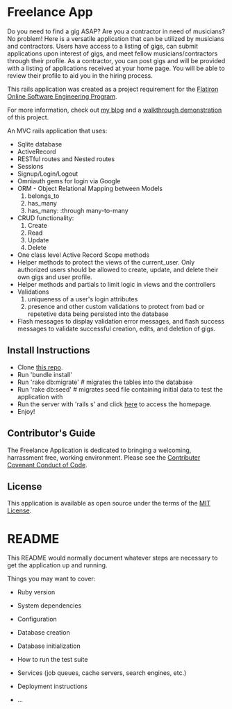 <h1>Freelance App</h1>

Do you need to find a gig ASAP? Are you a contractor in need of
musicians? No problem! Here is a versatile application that can be utilized by musicians and contractors. Users have access to a listing of gigs, can submit applications upon interest of gigs, and meet fellow musicians/contractors through their profile. As a contractor, you can post gigs and will be provided with a listing of applications received at your home page. You will be able to review their profile to aid you in the hiring process.

This rails application was created as a project requirement for the <a href="https://flatironschool.com/career-courses/coding-bootcamp/online">Flatiron Online Software Engineering Program</a>.

For more information, check out <a href="https://gracenak.medium.com/jingle-bell-rails-associations-and-nested-forms-all-the-way-31ce77e4e4f8">my blog</a> and a <a href="https://www.youtube.com/watch?v=NdAa5LUz7Ns&t=14s">walkthrough demonstration</a> of this project.

An MVC rails application that uses:
<ul>
    <li> Sqlite database
    <li> ActiveRecord
    <li> RESTful routes and Nested routes
    <li> Sessions
    <li> Signup/Login/Logout 
    <li> Omniauth gems for login via Google
    <li> ORM - Object Relational Mapping between Models
        <ol> 
            <li>belongs_to
            <li>has_many
            <li>has_many: :through many-to-many 
        </ol>
    <li> CRUD functionality:
        <ol>
            <li>Create
            <li>Read
            <li>Update
            <li>Delete
        </ol>
    <li> One class level Active Record Scope methods
    <li> Helper methods to protect the views of the current_user. Only authorized users should be allowed to create, update, and delete their own gigs and user profile.
    <li> Helper methods and partials to limit logic in views and the controllers
    <li> Validations
        <ol>
            <li>uniqueness of a user's login attributes
            <li>presence and other custom validations to protect from bad or repetetive data being persisted into the database
        </ol>
    <li> Flash messages to display validation error messages, and flash success messages to validate successful creation, edits, and deletion of gigs. 
</ul>

<h2>Install Instructions</h2>
<ul>
    <li> Clone <a href="https://github.com/gracenak/freelance_app.git">this repo</a>.
    <li> Run 'bundle install'
    <li> Run 'rake db:migrate' # migrates the tables into the database
    <li> Run 'rake db:seed'    # migrates seed file containing initial data to test the application with
    <li> Run the server with 'rails s' and click <a href="https://http://localhost:3000/">here</a> to access the homepage.
    <li> Enjoy!
</ul>

<h2>Contributor's Guide </h2>
The Freelance Application is dedicated to bringing a welcoming, harrassment free, working environment. Please see the <a href="https://www.contributor-covenant.org/version/2/0/code_of_conduct/">Contributer Covenant Conduct of Code</a>.

<h2>License</h2>
This application is available as open source under the terms of the <a href="https://opensource.org/licenses/MIT">MIT License</a>.











# README

This README would normally document whatever steps are necessary to get the
application up and running.

Things you may want to cover:

* Ruby version

* System dependencies

* Configuration

* Database creation

* Database initialization

* How to run the test suite

* Services (job queues, cache servers, search engines, etc.)

* Deployment instructions

* ...
